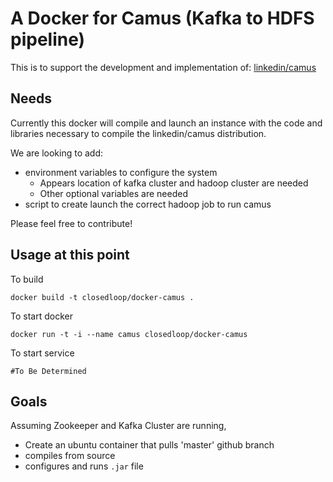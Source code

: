 A Docker for Camus  (Kafka to HDFS pipeline)
============================================

This is to support the development and implementation of:
[linkedin/camus](https://github.com/linkedin/camus)

## Needs

Currently this docker will compile and launch an instance with the code and libraries necessary to compile the linkedin/camus distribution.

We are looking to add:
* environment variables to configure the system
  * Appears location of kafka cluster and hadoop cluster are needed
  * Other optional variables are needed
* script to create launch the correct hadoop job to run camus

Please feel free to contribute!

## Usage at this point

To build
```
docker build -t closedloop/docker-camus .
```
To start docker
```
docker run -t -i --name camus closedloop/docker-camus
```
To start service
```
#To Be Determined
```

## Goals
Assuming Zookeeper and Kafka Cluster are running,

* Create an ubuntu container that pulls 'master' github branch
* compiles from source
* configures and runs `.jar` file
